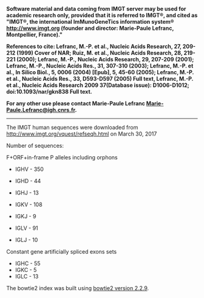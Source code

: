 
**Software material and data coming from IMGT server may be used for academic research only, provided that it is referred to IMGT®, and cited as "IMGT®, the international ImMunoGeneTics information system® http://www.imgt.org (founder and director: Marie-Paule Lefranc, Montpellier, France)."** 

**References to cite: 
Lefranc, M.-P. et al., Nucleic Acids Research, 27, 209-212 (1999) Cover of NAR; Ruiz, M. et al., Nucleic Acids Research, 28, 219-221 (2000); Lefranc, M.-P., Nucleic Acids Research, 29, 207-209 (2001); Lefranc, M.-P., Nucleic Acids Res., 31, 307-310 (2003); Lefranc, M.-P. et al., In Silico Biol., 5, 0006 (2004) [Epub], 5, 45-60 (2005); Lefranc, M.-P. et al., Nucleic Acids Res., 33, D593-D597 (2005) Full text, Lefranc, M.-P. et al., Nucleic Acids Research 2009 37(Database issue): D1006-D1012; doi:10.1093/nar/gkn838 Full text.** 

**For any other use please contact Marie-Paule Lefranc Marie-Paule.Lefranc@igh.cnrs.fr.**
___

The IMGT human sequences were downloaded from http://www.imgt.org/vquest/refseqh.html on March 30, 2017

Number of sequences:

F+ORF+in-frame P alleles including orphons
* IGHV - 350
* IGHD - 44
* IGHJ - 13
  
* IGKV - 108
* IGKJ - 9
  
* IGLV - 91
* IGLJ - 10

Constant gene artificially spliced exons sets
* IGHC - 55
* IGKC - 5
* IGLC - 13
  
The bowtie2 index was built using [bowtie2 version 2.2.9](https://github.com/BenLangmead/bowtie2/releases/tag/v2.2.9).
